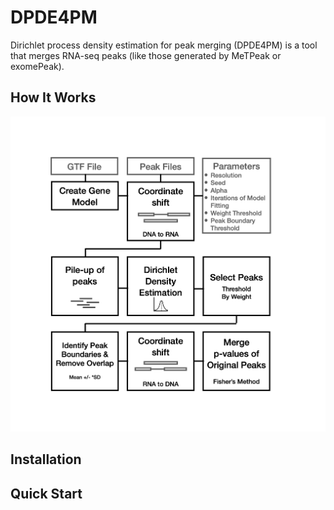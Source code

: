 # DPDE4PM
Dirichlet process density estimation for peak merging (DPDE4PM) is a tool that merges RNA-seq peaks (like those generated by MeTPeak or exomePeak).


## How It Works
![alt text](https://github.com/helen-zhu/DPDE4PM/blob/main/DPDE4PM.png?raw=true)

## Installation

## Quick Start
